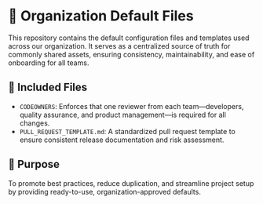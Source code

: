 # 📁 Organization Default Files

This repository contains the default configuration files and templates used across our organization. It serves as a centralized source of truth for commonly shared assets, ensuring consistency, maintainability, and ease of onboarding for all teams.

## 📄 Included Files

- `CODEOWNERS`: Enforces that one reviewer from each team—developers, quality assurance, and product management—is required for all changes.
- `PULL_REQUEST_TEMPLATE.md`: A standardized pull request template to ensure consistent release documentation and risk assessment.

## 🎯 Purpose

To promote best practices, reduce duplication, and streamline project setup by providing ready-to-use, organization-approved defaults.